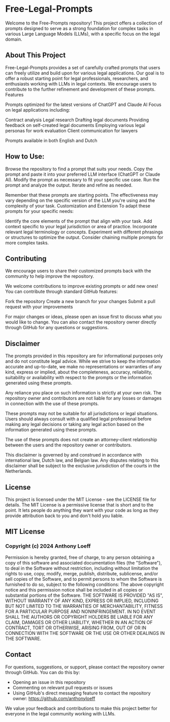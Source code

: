 # Free-Legal-Prompts
Welcome to the Free-Prompts repository! This project offers a collection of prompts designed to serve as a strong foundation for complex tasks in various Large Language Models (LLMs), with a specific focus on the legal domain.

## About This Project
Free-Legal-Prompts provides a set of carefully crafted prompts that users can freely utilize and build upon for various legal applications. Our goal is to offer a robust starting point for legal professionals, researchers, and enthusiasts working with LLMs in legal contexts. We encourage users to contribute to the further refinement and development of these prompts.
Features

Prompts optimized for the latest versions of ChatGPT and Claude AI
Focus on legal applications including:

Contract analysis
Legal research
Drafting legal documents
Providing feedback on self-created legal documents
Employing various legal personas for work evaluation
Client communication for lawyers

Prompts available in both English and Dutch

## How to Use:
Browse the repository to find a prompt that suits your needs.
Copy the prompt and paste it into your preferred LLM interface (ChatGPT or Claude AI).
Modify the prompt as necessary to fit your specific use case.
Run the prompt and analyze the output.
Iterate and refine as needed.

Remember that these prompts are starting points. The effectiveness may vary depending on the specific version of the LLM you're using and the complexity of your task.
Customization and Extension
To adapt these prompts for your specific needs:

Identify the core elements of the prompt that align with your task.
Add context specific to your legal jurisdiction or area of practice.
Incorporate relevant legal terminology or concepts.
Experiment with different phrasings or structures to optimize the output.
Consider chaining multiple prompts for more complex tasks.

## Contributing
We encourage users to share their customized prompts back with the community to help improve the repository.

We welcome contributions to improve existing prompts or add new ones! You can contribute through standard GitHub features:

Fork the repository
Create a new branch for your changes
Submit a pull request with your improvements

For major changes or ideas, please open an issue first to discuss what you would like to change.
You can also contact the repository owner directly through GitHub for any questions or suggestions.

## Disclaimer
The prompts provided in this repository are for informational purposes only and do not constitute legal advice. While we strive to keep the information accurate and up-to-date, we make no representations or warranties of any kind, express or implied, about the completeness, accuracy, reliability, suitability or availability with respect to the prompts or the information generated using these prompts.

Any reliance you place on such information is strictly at your own risk. The repository owner and contributors are not liable for any losses or damages in connection with the use of these prompts.

These prompts may not be suitable for all jurisdictions or legal situations. Users should always consult with a qualified legal professional before making any legal decisions or taking any legal action based on the information generated using these prompts.

The use of these prompts does not create an attorney-client relationship between the users and the repository owner or contributors.

This disclaimer is governed by and construed in accordance with international law, Dutch law, and Belgian law. Any disputes relating to this disclaimer shall be subject to the exclusive jurisdiction of the courts in the Netherlands.

## License
This project is licensed under the MIT License - see the LICENSE file for details.
The MIT License is a permissive license that is short and to the point. It lets people do anything they want with your code as long as they provide attribution back to you and don't hold you liable.

## MIT License
### Copyright (c) 2024 Anthony Loeff
Permission is hereby granted, free of charge, to any person obtaining a copy
of this software and associated documentation files (the "Software"), to deal
in the Software without restriction, including without limitation the rights
to use, copy, modify, merge, publish, distribute, sublicense, and/or sell
copies of the Software, and to permit persons to whom the Software is
furnished to do so, subject to the following conditions:
The above copyright notice and this permission notice shall be included in all
copies or substantial portions of the Software.
THE SOFTWARE IS PROVIDED "AS IS", WITHOUT WARRANTY OF ANY KIND, EXPRESS OR
IMPLIED, INCLUDING BUT NOT LIMITED TO THE WARRANTIES OF MERCHANTABILITY,
FITNESS FOR A PARTICULAR PURPOSE AND NONINFRINGEMENT. IN NO EVENT SHALL THE
AUTHORS OR COPYRIGHT HOLDERS BE LIABLE FOR ANY CLAIM, DAMAGES OR OTHER
LIABILITY, WHETHER IN AN ACTION OF CONTRACT, TORT OR OTHERWISE, ARISING FROM,
OUT OF OR IN CONNECTION WITH THE SOFTWARE OR THE USE OR OTHER DEALINGS IN THE
SOFTWARE.

## Contact
For questions, suggestions, or support, please contact the repository owner through GitHub. You can do this by:
- Opening an issue in this repository
- Commenting on relevant pull requests or issues
- Using GitHub's direct messaging feature to contact the repository owner: https://github.com/anthonyloeff

We value your feedback and contributions to make this project better for everyone in the legal community working with LLMs.